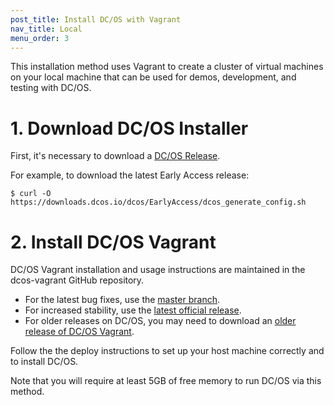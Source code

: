 ```yaml
---
post_title: Install DC/OS with Vagrant
nav_title: Local
menu_order: 3
---
```


This installation method uses Vagrant to create a cluster of virtual machines on your local machine that can be used for demos, development, and testing with DC/OS.

# 1. Download DC/OS Installer

First, it's necessary to download a [DC/OS Release](/releases/).

For example, to download the latest Early Access release:

    $ curl -O https://downloads.dcos.io/dcos/EarlyAccess/dcos_generate_config.sh

# 2. Install DC/OS Vagrant

DC/OS Vagrant installation and usage instructions are maintained in the dcos-vagrant GitHub repository.

- For the latest bug fixes, use the [master branch](https://github.com/dcos/dcos-vagrant/).
- For increased stability, use the [latest official release](https://github.com/dcos/dcos-vagrant/releases/latest/).
- For older releases on DC/OS, you may need to download an [older release of DC/OS Vagrant](https://github.com/dcos/dcos-vagrant/releases/).

Follow the the deploy instructions to set up your host machine correctly and to install DC/OS.

Note that you will require at least 5GB of free memory to run DC/OS via this method.
